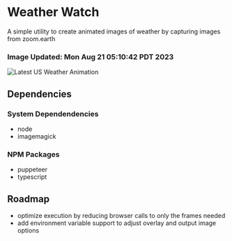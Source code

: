# Weather Watch

A simple utility to create animated images of weather by capturing images from zoom.earth

### Image Updated: Mon Aug 21 05:10:42 PDT 2023

![Latest US Weather Animation](animations/2023-08-21.webp)

## Dependencies
### System Dependendencies
* node
* imagemagick
### NPM Packages
* puppeteer
* typescript

## Roadmap
* optimize execution by reducing browser calls to only the frames needed
* add environment variable support to adjust overlay and output image options
